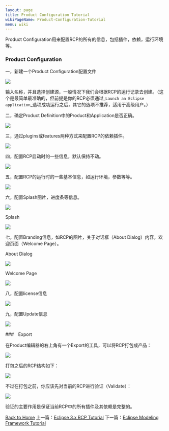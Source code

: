 ```yaml
---
layout: page
title: Product Configuration Tutorial
wikiPageName: Product-Configuration-Tutorial
menu: wiki
---
```


Product Configuration用来配置RCP的所有的信息，包括插件，依赖，运行环境等。

### Product Configuration

一，新建一个Product Configuration配置文件

![]({{site.baseurl}}/eclipse.tutorial/wiki/images/image_rcp_product_1.png)

输入名称，并且选择创建源，一般情况下我们会根据RCP的运行记录去创建。（这个是最简单最准确的，但前提是你的RCP必须通过_`Launch an Eclipse application`_选项成功运行之后，其它的选项不推荐，适用于高级用户。）

二，确定Product Definition中的Product和Application是否正确。

![]({{site.baseurl}}/eclipse.tutorial/wiki/images/image_rcp_product_2.png)

三，通过plugins或features两种方式来配置RCP的依赖插件。

![]({{site.baseurl}}/eclipse.tutorial/wiki/images/image_rcp_product_3.png)

四，配置RCP启动时的一些信息，默认保持不动。

![]({{site.baseurl}}/eclipse.tutorial/wiki/images/image_rcp_product_4.png)

五，配置RCP的运行时的一些基本信息，如运行环境，参数等等。

![]({{site.baseurl}}/eclipse.tutorial/wiki/images/image_rcp_product_5.png)

六，配置Splash图片，进度条等信息。

![]({{site.baseurl}}/eclipse.tutorial/wiki/images/image_rcp_product_7.png)

Splash

![]({{site.baseurl}}/eclipse.tutorial/wiki/images/image_rcp_product_6.png)

七，配置Branding信息，如RCP的图片，关于对话框（About Dialog）内容，欢迎页面（Welcome Page）。

About Dialog

![]({{site.baseurl}}/eclipse.tutorial/wiki/images/image_rcp_product_8.png)

Welcome Page

![]({{site.baseurl}}/eclipse.tutorial/wiki/images/image_rcp_product_intro.png)

八，配置license信息

![]({{site.baseurl}}/eclipse.tutorial/wiki/images/image_rcp_product_license.png)

九，配置Update信息

![]({{site.baseurl}}/eclipse.tutorial/wiki/images/image_rcp_product_updates.png)

###　Export

在Product编辑器的右上角有一个Export的工具，可以将RCP打包成产品：

![]({{site.baseurl}}/eclipse.tutorial/wiki/images/image_rcp_product_export.png)

打包之后的RCP结构如下：

![]({{site.baseurl}}/eclipse.tutorial/wiki/images/image_rcp_product_export2.png)

不过在打包之前，你应该先对当前的RCP进行验证（Validate）：

![]({{site.baseurl}}/eclipse.tutorial/wiki/images/image_rcp_product_validate.png)

验证的主要作用是保证当前RCP中的所有插件及其依赖是完整的。

[Back to Home]({{site.baseurl}}/eclipse.tutorial/wiki/)  上一篇：[Eclipse 3.x RCP Tutorial](http://ecsoya.github.io/eclipse.tutorial/wiki/Eclipse-3.x-RCP-Tutorial) 下一篇：[Eclipse Modeling Framework Tutorial](http://ecsoya.github.io/eclipse.tutorial/wiki/EMF-Tutorial)